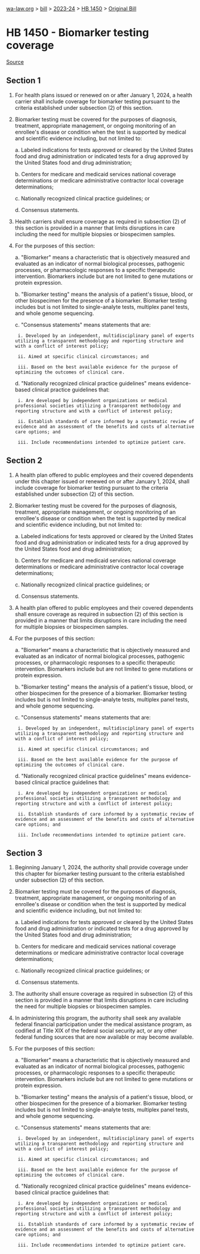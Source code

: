 [wa-law.org](/) > [bill](/bill/) > [2023-24](/bill/2023-24/) > [HB 1450](/bill/2023-24/hb/1450/) > [Original Bill](/bill/2023-24/hb/1450/1/)

# HB 1450 - Biomarker testing coverage

[Source](http://lawfilesext.leg.wa.gov/biennium/2023-24/Pdf/Bills/House%20Bills/1450.pdf)

## Section 1
1. For health plans issued or renewed on or after January 1, 2024, a health carrier shall include coverage for biomarker testing pursuant to the criteria established under subsection (2) of this section.

2. Biomarker testing must be covered for the purposes of diagnosis, treatment, appropriate management, or ongoing monitoring of an enrollee's disease or condition when the test is supported by medical and scientific evidence including, but not limited to:

    a. Labeled indications for tests approved or cleared by the United States food and drug administration or indicated tests for a drug approved by the United States food and drug administration;

    b. Centers for medicare and medicaid services national coverage determinations or medicare administrative contractor local coverage determinations;

    c. Nationally recognized clinical practice guidelines; or

    d. Consensus statements.

3. Health carriers shall ensure coverage as required in subsection (2) of this section is provided in a manner that limits disruptions in care including the need for multiple biopsies or biospecimen samples.

4. For the purposes of this section:

    a. "Biomarker" means a characteristic that is objectively measured and evaluated as an indicator of normal biological processes, pathogenic processes, or pharmacologic responses to a specific therapeutic intervention. Biomarkers include but are not limited to gene mutations or protein expression.

    b. "Biomarker testing" means the analysis of a patient's tissue, blood, or other biospecimen for the presence of a biomarker. Biomarker testing includes but is not limited to single-analyte tests, multiplex panel tests, and whole genome sequencing.

    c. "Consensus statements" means statements that are:

        i. Developed by an independent, multidisciplinary panel of experts utilizing a transparent methodology and reporting structure and with a conflict of interest policy;

        ii. Aimed at specific clinical circumstances; and

        iii. Based on the best available evidence for the purpose of optimizing the outcomes of clinical care.

    d. "Nationally recognized clinical practice guidelines" means evidence-based clinical practice guidelines that:

        i. Are developed by independent organizations or medical professional societies utilizing a transparent methodology and reporting structure and with a conflict of interest policy;

        ii. Establish standards of care informed by a systematic review of evidence and an assessment of the benefits and costs of alternative care options; and

        iii. Include recommendations intended to optimize patient care.

## Section 2
1. A health plan offered to public employees and their covered dependents under this chapter issued or renewed on or after January 1, 2024, shall include coverage for biomarker testing pursuant to the criteria established under subsection (2) of this section.

2. Biomarker testing must be covered for the purposes of diagnosis, treatment, appropriate management, or ongoing monitoring of an enrollee's disease or condition when the test is supported by medical and scientific evidence including, but not limited to:

    a. Labeled indications for tests approved or cleared by the United States food and drug administration or indicated tests for a drug approved by the United States food and drug administration;

    b. Centers for medicare and medicaid services national coverage determinations or medicare administrative contractor local coverage determinations;

    c. Nationally recognized clinical practice guidelines; or

    d. Consensus statements.

3. A health plan offered to public employees and their covered dependents shall ensure coverage as required in subsection (2) of this section is provided in a manner that limits disruptions in care including the need for multiple biopsies or biospecimen samples.

4. For the purposes of this section:

    a. "Biomarker" means a characteristic that is objectively measured and evaluated as an indicator of normal biological processes, pathogenic processes, or pharmacologic responses to a specific therapeutic intervention. Biomarkers include but are not limited to gene mutations or protein expression.

    b. "Biomarker testing" means the analysis of a patient's tissue, blood, or other biospecimen for the presence of a biomarker. Biomarker testing includes but is not limited to single-analyte tests, multiplex panel tests, and whole genome sequencing.

    c. "Consensus statements" means statements that are:

        i. Developed by an independent, multidisciplinary panel of experts utilizing a transparent methodology and reporting structure and with a conflict of interest policy;

        ii. Aimed at specific clinical circumstances; and

        iii. Based on the best available evidence for the purpose of optimizing the outcomes of clinical care.

    d. "Nationally recognized clinical practice guidelines" means evidence-based clinical practice guidelines that:

        i. Are developed by independent organizations or medical professional societies utilizing a transparent methodology and reporting structure and with a conflict of interest policy;

        ii. Establish standards of care informed by a systematic review of evidence and an assessment of the benefits and costs of alternative care options; and

        iii. Include recommendations intended to optimize patient care.

## Section 3
1. Beginning January 1, 2024, the authority shall provide coverage under this chapter for biomarker testing pursuant to the criteria established under subsection (2) of this section.

2. Biomarker testing must be covered for the purposes of diagnosis, treatment, appropriate management, or ongoing monitoring of an enrollee's disease or condition when the test is supported by medical and scientific evidence including, but not limited to:

    a. Labeled indications for tests approved or cleared by the United States food and drug administration or indicated tests for a drug approved by the United States food and drug administration;

    b. Centers for medicare and medicaid services national coverage determinations or medicare administrative contractor local coverage determinations;

    c. Nationally recognized clinical practice guidelines; or

    d. Consensus statements.

3. The authority shall ensure coverage as required in subsection (2) of this section is provided in a manner that limits disruptions in care including the need for multiple biopsies or biospecimen samples.

4. In administering this program, the authority shall seek any available federal financial participation under the medical assistance program, as codified at Title XIX of the federal social security act, or any other federal funding sources that are now available or may become available.

5. For the purposes of this section:

    a. "Biomarker" means a characteristic that is objectively measured and evaluated as an indicator of normal biological processes, pathogenic processes, or pharmacologic responses to a specific therapeutic intervention. Biomarkers include but are not limited to gene mutations or protein expression.

    b. "Biomarker testing" means the analysis of a patient's tissue, blood, or other biospecimen for the presence of a biomarker. Biomarker testing includes but is not limited to single-analyte tests, multiplex panel tests, and whole genome sequencing.

    c. "Consensus statements" means statements that are:

        i. Developed by an independent, multidisciplinary panel of experts utilizing a transparent methodology and reporting structure and with a conflict of interest policy;

        ii. Aimed at specific clinical circumstances; and

        iii. Based on the best available evidence for the purpose of optimizing the outcomes of clinical care.

    d. "Nationally recognized clinical practice guidelines" means evidence-based clinical practice guidelines that:

        i. Are developed by independent organizations or medical professional societies utilizing a transparent methodology and reporting structure and with a conflict of interest policy;

        ii. Establish standards of care informed by a systematic review of evidence and an assessment of the benefits and costs of alternative care options; and

        iii. Include recommendations intended to optimize patient care.

